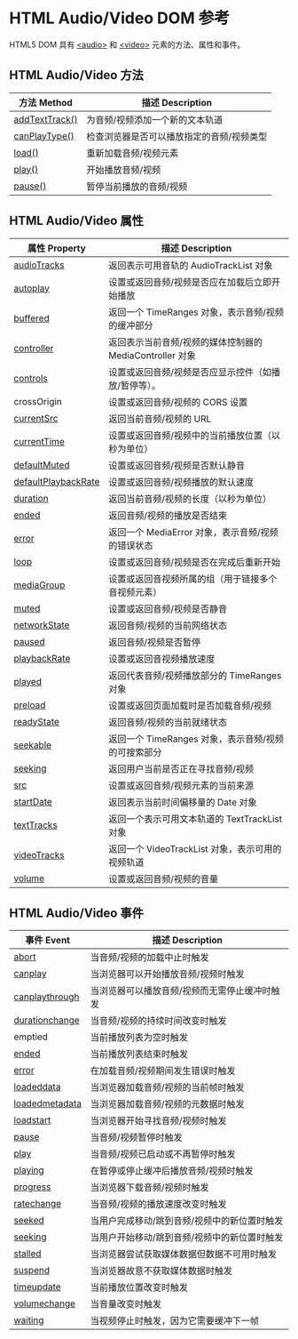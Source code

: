 HTML Audio/Video DOM 参考
===

HTML5 DOM 具有 [\<audio>](../tags/audio.md) 和 [\<video>](../tags/video.md) 元素的方法、属性和事件。

## HTML Audio/Video 方法

| 方法 Method | 描述 Description |
| ----- | ---- |
| [addTextTrack()](./av/method/addtexttrack.md) | 为音频/视频添加一个新的文本轨道 |
| [canPlayType()](./av/method/canplaytype.md)   | 检查浏览器是否可以播放指定的音频/视频类型 |
| [load()](./av/method/load.md)                 | 重新加载音频/视频元素 |
| [play()](./av/method/play.md)                 | 开始播放音频/视频 |
| [pause()](./av/method/pause.md)               | 暂停当前播放的音频/视频 |

## HTML Audio/Video 属性

| 属性 Property | 描述 Description |
| ----- | ---- |
| [audioTracks](./av/property/audiotracks.md)                 | 返回表示可用音轨的 AudioTrackList 对象 |
| [autoplay](./av/property/autoplay.md)                       | 设置或返回音频/视频是否应在加载后立即开始播放 |
| [buffered](./av/property/buffered.md)                       | 返回一个 TimeRanges 对象，表示音频/视频的缓冲部分 |
| [controller](./av/property/controller.md)                   | 返回表示当前音频/视频的媒体控制器的 MediaController 对象 |
| [controls](./av/property/controls.md)                       | 设置或返回音频/视频是否应显示控件（如播放/暂停等）。 |
| crossOrigin                                                 | 设置或返回音频/视频的 CORS 设置 |
| [currentSrc](./av/property/currentsrc.md)                   | 返回当前音频/视频的 URL |
| [currentTime](./av/property/currenttime.md)                 | 设置或返回音频/视频中的当前播放位置（以秒为单位） |
| [defaultMuted](./av/property/defaultmuted.md)               | 设置或返回音频/视频是否默认静音 |
| [defaultPlaybackRate](./av/property/defaultplaybackrate.md) | 设置或返回音频/视频播放的默认速度 |
| [duration](./av/property/duration.md)                       | 返回当前音频/视频的长度（以秒为单位） |
| [ended](./av/property/ended.md)                             | 返回音频/视频的播放是否结束 |
| [error](./av/property/error.md)                             | 返回一个 MediaError 对象，表示音频/视频的错误状态 |
| [loop](./av/property/loop.md)                               | 设置或返回音频/视频是否在完成后重新开始 |
| [mediaGroup](./av/property/mediagroup.md)                   | 设置或返回音视频所属的组（用于链接多个音视频元素） |
| [muted](./av/property/muted.md)                             | 设置或返回音频/视频是否静音 |
| [networkState](./av/property/networkstate.md)               | 返回音频/视频的当前网络状态 |
| [paused](./av/property/paused.md)                           | 返回音频/视频是否暂停 |
| [playbackRate](./av/property/playbackrate.md)               | 设置或返回音视频播放速度 |
| [played](./av/property/played.md)                           | 返回代表音频/视频播放部分的 TimeRanges 对象 |
| [preload](./av/property/preload.md)                         | 设置或返回页面加载时是否加载音频/视频 |
| [readyState](./av/property/readystate.md)                   | 返回音频/视频的当前就绪状态 |
| [seekable](./av/property/seekable.md)                       | 返回一个 TimeRanges 对象，表示音频/视频的可搜索部分 |
| [seeking](./av/property/seeking.md)                         | 返回用户当前是否正在寻找音频/视频 |
| [src](./av/property/src.md)                                 | 设置或返回音频/视频元素的当前来源 |
| [startDate](./av/property/startdate.md)                     | 返回表示当前时间偏移量的 Date 对象 |
| [textTracks](./av/property/texttracks.md)                   | 返回一个表示可用文本轨道的 TextTrackList 对象 |
| [videoTracks](./av/property/videotracks.md)                 | 返回一个 VideoTrackList 对象，表示可用的视频轨道 |
| [volume](./av/property/volume.md)                           | 设置或返回音频/视频的音量 |

## HTML Audio/Video 事件

| 事件 Event | 描述 Description |
| ----- | ---- |
| [abort](./av/event/abort.md)                   | 当音频/视频的加载中止时触发 |
| [canplay](./av/event/canplay.md)               | 当浏览器可以开始播放音频/视频时触发 |
| [canplaythrough](./av/event/canplaythrough.md) | 当浏览器可以播放音频/视频而无需停止缓冲时触发 |
| [durationchange](./av/event/durationchange.md) | 当音频/视频的持续时间改变时触发 |
| emptied                                        | 当前播放列表为空时触发 |
| [ended](./av/event/ended.md)                   | 当前播放列表结束时触发 |
| [error](./av/event/error.md)                   | 在加载音频/视频期间发生错误时触发 |
| [loadeddata](./av/event/loadeddata.md)         | 当浏览器加载音频/视频的当前帧时触发 |
| [loadedmetadata](./av/event/loadedmetadata.md) | 当浏览器加载音频/视频的元数据时触发 |
| [loadstart](./av/event/loadstart.md)           | 当浏览器开始寻找音频/视频时触发 |
| [pause](./av/event/pause.md)                   | 当音频/视频暂停时触发 |
| [play](./av/event/play.md)                     | 当音频/视频已启动或不再暂停时触发 |
| [playing](./av/event/playing.md)               | 在暂停或停止缓冲后播放音频/视频时触发 |
| [progress](./av/event/progress.md)             | 当浏览器下载音频/视频时触发 |
| [ratechange](./av/event/ratechange.md)         | 当音频/视频的播放速度改变时触发 |
| [seeked](./av/event/seeked.md)                 | 当用户完成移动/跳到音频/视频中的新位置时触发 |
| [seeking](./av/event/seeking.md)               | 当用户开始移动/跳到音频/视频中的新位置时触发 |
| [stalled](./av/event/stalled.md)               | 当浏览器尝试获取媒体数据但数据不可用时触发 |
| [suspend](./av/event/suspend.md)               | 当浏览器故意不获取媒体数据时触发 |
| [timeupdate](./av/event/timeupdate.md)         | 当前播放位置改变时触发 |
| [volumechange](./av/event/volumechange.md)     | 当音量改变时触发 |
| [waiting](./av/event/waiting.md)               | 当视频停止时触发，因为它需要缓冲下一帧 |
